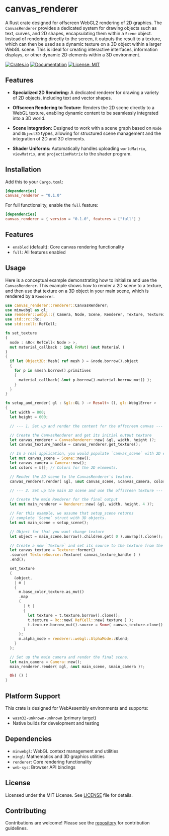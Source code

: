 # canvas_renderer

A Rust crate designed for offscreen WebGL2 rendering of 2D graphics. The `CanvasRenderer` provides a dedicated system for drawing objects such as text, curves, and 2D shapes, encapsulating them within a `Scene` object. Instead of rendering directly to the screen, it outputs the result to a texture, which can then be used as a dynamic texture on a 3D object within a larger WebGL scene. This is ideal for creating interactive interfaces, information displays, or other dynamic 2D elements within a 3D environment.

[![Crates.io](https://img.shields.io/crates/v/canvas_renderer.svg)](https://crates.io/crates/canvas_renderer)
[![Documentation](https://docs.rs/canvas_renderer/badge.svg)](https://docs.rs/canvas_renderer)
[![License: MIT](https://img.shields.io/badge/License-MIT-yellow.svg)](https://opensource.org/licenses/MIT)

## Features

  * **Specialized 2D Rendering:** A dedicated renderer for drawing a variety of 2D objects, including text and vector shapes.

  * **Offscreen Rendering to Texture:** Renders the 2D scene directly to a WebGL texture, enabling dynamic content to be seamlessly integrated into a 3D world.

  * **Scene Integration:** Designed to work with a scene graph based on `Node` and `Object3D` types, allowing for structured scene management and the integration of 2D and 3D elements.

  * **Shader Uniforms:** Automatically handles uploading `worldMatrix`, `viewMatrix`, and `projectionMatrix` to the shader program.

## Installation

Add this to your `Cargo.toml`:

```toml
[dependencies]
canvas_renderer = "0.1.0"
```

For full functionality, enable the `full` feature:

```toml
[dependencies]
canvas_renderer = { version = "0.1.0", features = ["full"] }
```

## Features

- `enabled` (default): Core canvas rendering functionality
- `full`: All features enabled

## Usage

Here is a conceptual example demonstrating how to initialize and use the `CanvasRenderer`. This example shows how to render a 2D scene to a texture, and then use that texture on a 3D object in your main scene, which is rendered by a `Renderer`.

```rust
use canvas_renderer::renderer::CanvasRenderer;
use minwebgl as gl;
use renderer::webgl::{ Camera, Node, Scene, Renderer, Texture, TextureInfo, Material, TextureSource };
use std::rc::Rc;
use std::cell::RefCell;

fn set_texture
( 
  node : &Rc< RefCell< Node > >,
  mut material_callback : impl FnMut( &mut Material ) 
)
{
  if let Object3D::Mesh( ref mesh ) = &node.borrow().object
  {
    for p in &mesh.borrow().primitives
    {
      material_callback( &mut p.borrow().material.borrow_mut() );
    }
  }
}

fn setup_and_render( gl : &gl::GL ) -> Result< (), gl::WebglError > 
{
  let width = 800;
  let height = 600;

  // --- 1. Set up and render the content for the offscreen canvas ---

  // Create the CanvasRenderer and get its initial output texture
  let canvas_renderer = CanvasRenderer::new( &gl, width, height )?;
  let canvas_texture_handle = canvas_renderer.get_texture();

  // In a real application, you would populate `canvas_scene` with 2D elements.
  let mut canvas_scene = Scene::new();
  let canvas_camera = Camera::new();
  let colors = &[]; // Colors for the 2D elements.

  // Render the 2D scene to the CanvasRenderer's texture.
  canvas_renderer.render( &gl, &mut canvas_scene, &canvas_camera, colors )?;

  // --- 2. Set up the main 3D scene and use the offscreen texture ---

  // Create the main Renderer for the final output
  let mut main_renderer = Renderer::new( &gl, width, height, 4 )?;

  // For this example, we assume that setup_scene returns 
  // complete `Scene` struct with 3D objects.
  let mut main_scene = setup_scene();

  // Object for that you want change texture 
  let object = main_scene.borrow().children.get( 0 ).unwrap().clone();

  // Create a new `Texture` and set its source to the texture from the CanvasRenderer.
  let canvas_texture = Texture::former()
  .source( TextureSource::Texture( canvas_texture_handle ) )
  .end();

  set_texture
  ( 
    &object, 
    | m | 
    { 
      m.base_color_texture.as_mut()
      .map
      ( 
        | t | 
        {
          let texture = t.texture.borrow().clone();
          t.texture = Rc::new( RefCell::new( texture ) );
          t.texture.borrow_mut().source = Some( canvas_texture.clone() );
        } 
      ); 
      m.alpha_mode = renderer::webgl::AlphaMode::Blend;
    } 
  );

  // Set up the main camera and render the final scene.
  let main_camera = Camera::new();
  main_renderer.render( &gl, &mut main_scene, &main_camera )?;

  Ok( () )
}
```

## Platform Support

This crate is designed for WebAssembly environments and supports:

- `wasm32-unknown-unknown` (primary target)
- Native builds for development and testing

## Dependencies

- `minwebgl`: WebGL context management and utilities
- `mingl`: Mathematics and 3D graphics utilities
- `renderer`: Core rendering functionality
- `web-sys`: Browser API bindings

## License

Licensed under the MIT License. See [LICENSE](license) file for details.

## Contributing

Contributions are welcome! Please see the [repository](https://github.com/Wandalen/cgtools) for contribution guidelines.

